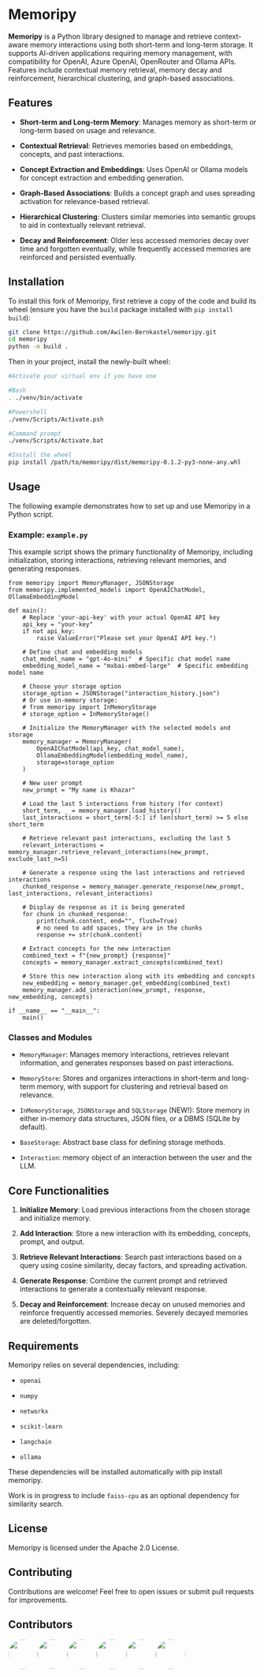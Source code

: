 # Memoripy

**Memoripy** is a Python library designed to manage and retrieve context-aware memory interactions using both short-term and long-term storage. It supports AI-driven applications requiring memory management, with compatibility for OpenAI, Azure OpenAI, OpenRouter and Ollama APIs. Features include contextual memory retrieval, memory decay and reinforcement, hierarchical clustering, and graph-based associations.

## Features

- **Short-term and Long-term Memory**: Manages memory as short-term or long-term based on usage and relevance.

- **Contextual Retrieval**: Retrieves memories based on embeddings, concepts, and past interactions.

- **Concept Extraction and Embeddings**: Uses OpenAI or Ollama models for concept extraction and embedding generation.

- **Graph-Based Associations**: Builds a concept graph and uses spreading activation for relevance-based retrieval.

- **Hierarchical Clustering**: Clusters similar memories into semantic groups to aid in contextually relevant retrieval.

- **Decay and Reinforcement**: Older less accessed memories decay over time and forgotten eventually, while frequently accessed memories are reinforced and persisted eventually.

## Installation

To install this fork of Memoripy, first retrieve a copy of the code and build its wheel (ensure you have the ```build``` package installed with ```pip install build```):

```bash
git clone https://github.com/Awilen-Bernkastel/memoripy.git
cd memoripy
python -m build .
```

Then in your project, install the newly-built wheel:

```bash
#Activate your virtual env if you have one

#Bash
. ./venv/bin/activate

#Powershell
./venv/Scripts/Activate.psh

#Command prompt
./venv/Scripts/Activate.bat

#Install the wheel
pip install /path/to/memoripy/dist/memoripy-0.1.2-py3-none-any.whl
```

## Usage
The following example demonstrates how to set up and use Memoripy in a Python script.

### Example: `example.py`
This example script shows the primary functionality of Memoripy, including initialization, storing interactions, retrieving relevant memories, and generating responses.

```
from memoripy import MemoryManager, JSONStorage
from memoripy.implemented_models import OpenAIChatModel, OllamaEmbeddingModel

def main():
    # Replace 'your-api-key' with your actual OpenAI API key
    api_key = "your-key"
    if not api_key:
        raise ValueError("Please set your OpenAI API key.")

    # Define chat and embedding models
    chat_model_name = "gpt-4o-mini"  # Specific chat model name
    embedding_model_name = "mxbai-embed-large"  # Specific embedding model name

    # Choose your storage option
    storage_option = JSONStorage("interaction_history.json")
    # Or use in-memory storage:
    # from memoripy import InMemoryStorage
    # storage_option = InMemoryStorage()

    # Initialize the MemoryManager with the selected models and storage
    memory_manager = MemoryManager(
        OpenAIChatModel(api_key, chat_model_name),
        OllamaEmbeddingModel(embedding_model_name),
        storage=storage_option
    )

    # New user prompt
    new_prompt = "My name is Khazar"

    # Load the last 5 interactions from history (for context)
    short_term, _ = memory_manager.load_history()
    last_interactions = short_term[-5:] if len(short_term) >= 5 else short_term

    # Retrieve relevant past interactions, excluding the last 5
    relevant_interactions = memory_manager.retrieve_relevant_interactions(new_prompt, exclude_last_n=5)

    # Generate a response using the last interactions and retrieved interactions
    chunked_response = memory_manager.generate_response(new_prompt, last_interactions, relevant_interactions)

    # Display de response as it is being generated
    for chunk in chunked_response:
        print(chunk.content, end="", flush=True)
        # no need to add spaces, they are in the chunks
        response += str(chunk.content)

    # Extract concepts for the new interaction
    combined_text = f"{new_prompt} {response}"
    concepts = memory_manager.extract_concepts(combined_text)

    # Store this new interaction along with its embedding and concepts
    new_embedding = memory_manager.get_embedding(combined_text)
    memory_manager.add_interaction(new_prompt, response, new_embedding, concepts)

if __name__ == "__main__":
    main()

```
### Classes and Modules
- `MemoryManager`: Manages memory interactions, retrieves relevant information, and generates responses based on past interactions.

- `MemoryStore`: Stores and organizes interactions in short-term and long-term memory, with support for clustering and retrieval based on relevance.

- `InMemoryStorage`, `JSONStorage` and `SQLStorage` (NEW!): Store memory in either in-memory data structures, JSON files, or a DBMS (SQLite by default).

- `BaseStorage`: Abstract base class for defining storage methods.

- `Interaction`: memory object of an interaction between the user and the LLM.

## Core Functionalities
1. **Initialize Memory**: Load previous interactions from the chosen storage and initialize memory.

2. **Add Interaction**: Store a new interaction with its embedding, concepts, prompt, and output.

3. **Retrieve Relevant Interactions**: Search past interactions based on a query using cosine similarity, decay factors, and spreading activation.

4. **Generate Response**: Combine the current prompt and retrieved interactions to generate a contextually relevant response.

5. **Decay and Reinforcement**: Increase decay on unused memories and reinforce frequently accessed memories. Severely decayed memories are deleted/forgotten.

## Requirements
Memoripy relies on several dependencies, including:

- `openai`

- `numpy`

- `networkx`

- `scikit-learn`

- `langchain`

- `ollama`

These dependencies will be installed automatically with pip install memoripy.

Work is in progress to include `faiss-cpu` as an optional dependency for similarity search.

## License
Memoripy is licensed under the Apache 2.0 License.

## Contributing
Contributions are welcome! Feel free to open issues or submit pull requests for improvements.

## Contributors
<a href="https://github.com/caspianmoon"><img src="https://avatars.githubusercontent.com/u/128258622?v=4" width="60px" style="border-radius: 50%;" /></a><a href="https://github.com/FrancescoCaracciolo"><img src="https://avatars.githubusercontent.com/u/67018178?v=4" width="60px" style="border-radius: 50%;" /></a><a href="https://github.com/sjwang05"><img src="https://avatars.githubusercontent.com/u/63834813?v=4" width="60px" style="border-radius: 50%;" /></a><a href="https://github.com/virtualramblas"><img src="https://avatars.githubusercontent.com/u/1730182?v=4" width="60px" style="border-radius: 50%;" /></a><a href="https://github.com/robonxt-ai"><img src="https://avatars.githubusercontent.com/u/56778225?v=4" width="60px" style="border-radius: 50%;" /></a><a href="https://github.com/shiro-sata"><img src="https://avatars.githubusercontent.com/u/125814898?v=4" width="60px" style="border-radius: 50%;" /></a>


